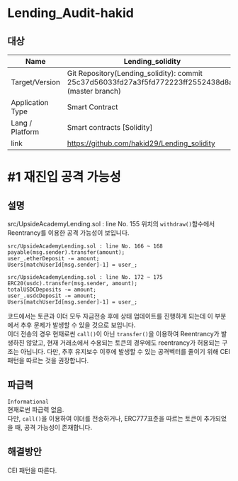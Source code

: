
# Lending_Audit-hakid
## 대상
|Name |Lending_solidity|
|--|--|
|Target/Version|Git Repository(Lending_solidity): commit 25c37d56033fd27a3f5fd772223ff2552438d8ab (master branch)|
|Application Type | Smart Contract|
|Lang / Platform | Smart contracts [Solidity] |
|link | https://github.com/hakid29/Lending_solidity

   

# #1 재진입 공격 가능성
## 설명
src/UpsideAcademyLending.sol : line No. 155 위치의 ```withdraw()```함수에서 Reentrancy를 이용한 공격 가능성이 보입니다. 
```
src/UpsideAcademyLending.sol : line No. 166 ~ 168
payable(msg.sender).transfer(amount);
user_.etherDeposit -= amount;
Users[matchUserId[msg.sender]-1] = user_;
```   
```
src/UpsideAcademyLending.sol : line No. 172 ~ 175
ERC20(usdc).transfer(msg.sender, amount);
totalUSDCDeposits -= amount;
user_.usdcDeposit -= amount;
Users[matchUserId[msg.sender]-1] = user_;
```
코드에서는 토큰과 이더 모두 자금전송 후에 상태 업데이트를 진행하게 되는데 이 부분에서 추후 문제가 발생할 수 있을 것으로 보입니다.   
이더 전송의 경우 현재로썬 ```call()```이 아닌 ```transfer()```을 이용하여 Reentrancy가 발생하진 않았고, 현재 거래소에서 수용되는 토큰의 경우에도 reentrancy가 허용되는 구조는 아닙니다. 다만, 추후 유지보수 이후에 발생할 수 있는 공격벡터를 줄이기 위해 CEI 패턴을 따르는 것을 권장합니다.


## 파급력 
```Informational ```   
현재로썬 파급력 없음.    
다만, ```call()```을 이용하여 이더를 전송하거나, ERC777표준을 따르는 토큰이 추가되었을 때, 공격 가능성이 존재합니다.

## 해결방안
CEI 패턴을 따른다.


